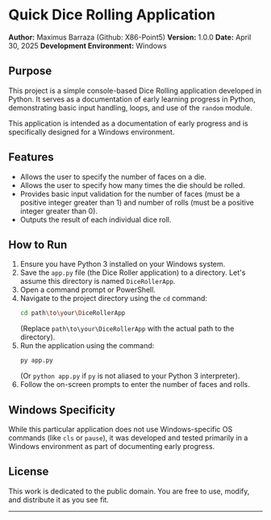 # Quick Dice Rolling Application

**Author:** Maximus Barraza (Github: X86-Point5)
**Version:** 1.0.0
**Date:** April 30, 2025
**Development Environment:** Windows

## Purpose

This project is a simple console-based Dice Rolling application developed in Python. It serves as a documentation of early learning progress in Python, demonstrating basic input handling, loops, and use of the `random` module.

This application is intended as a documentation of early progress and is specifically designed for a Windows environment.

## Features

* Allows the user to specify the number of faces on a die.
* Allows the user to specify how many times the die should be rolled.
* Provides basic input validation for the number of faces (must be a positive integer greater than 1) and number of rolls (must be a positive integer greater than 0).
* Outputs the result of each individual dice roll.

## How to Run

1.  Ensure you have Python 3 installed on your Windows system.
2.  Save the `app.py` file (the Dice Roller application) to a directory. Let's assume this directory is named `DiceRollerApp`.
3.  Open a command prompt or PowerShell.
4.  Navigate to the project directory using the `cd` command:
    ```bash
    cd path\to\your\DiceRollerApp
    ```
    (Replace `path\to\your\DiceRollerApp` with the actual path to the directory).
5.  Run the application using the command:
    ```bash
    py app.py
    ```
    (Or `python app.py` if `py` is not aliased to your Python 3 interpreter).
6.  Follow the on-screen prompts to enter the number of faces and rolls.

## Windows Specificity

While this particular application does not use Windows-specific OS commands (like `cls` or `pause`), it was developed and tested primarily in a Windows environment as part of documenting early progress.

## License

This work is dedicated to the public domain. You are free to use, modify, and distribute it as you see fit.

---
